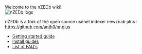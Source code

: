 Welcome to the nZEDb wiki!   
![nZEDb logo](https://raw.github.com/nZEDb/nZEDb/master/www/themes/Default/images/logo.png)

nZEDb is a fork of the open source usenet indexer newznab plus : https://github.com/anth0/nnplus

* [Getting started guide](https://github.com/nZEDb/nZEDb/wiki/Getting-started-guide)
* [Install guides](https://github.com/nZEDb/nZEDb/wiki/Install-Guides)
* [List of FAQ's](https://github.com/nZEDb/nZEDb/wiki/FAQ%27s)
